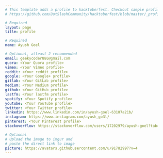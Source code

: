```yaml
---
# This template adds a profile to hacktoberfest. Checkout sample profile at
# https://github.com/DotSlashCommunity/hacktoberfest/blob/master/_profile/ksdme.md

# Required
layout: page
title: profile

# Required
name: Ayush Goel

# Optional, atleast 2 recommended
email: geekycoder886@gmail.com
quora: <Your Quora profile>
vimeo: <Your Vimeo profile>
reddit: <Your reddit profile>
google: <Your Google+ profile>
gitlab: <Your GitLab profile>
medium: <Your Medium profile>
github: <Your GitHub profile> 
lastfm: <Your lastfm profile>
spotify: <Your Spotify profile>
youtube: <Your YouTube profile>
twitter: <Your Twitter profile>
linkedin: https://www.linkedin.com/in/ayush-goel-63107a21b/
instagram: https://www.instagram.com/ayush_go3l/
pinterest: <Your Pinterest profile>
stackoverflow: https://stackoverflow.com/users/17202979/ayush-goel?tab=profile

# Optional
# Upload the image to imgur and
# paste the direct link to image
picture: https://avatars.githubusercontent.com/u/91782997?v=4
---
```

